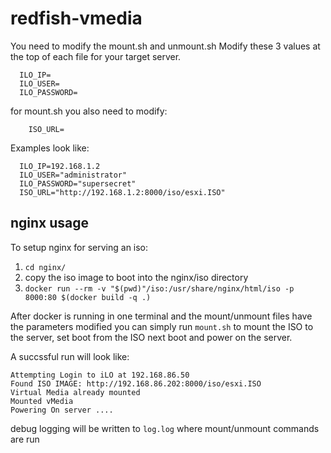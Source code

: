 # redfish-vmedia

You need to modify the mount.sh and unmount.sh
Modify these 3 values at the top of each file for your target server.
```
  ILO_IP=
  ILO_USER=
  ILO_PASSWORD=
```
for mount.sh you also need to modify:
```
    ISO_URL=
```

Examples look like:
```
  ILO_IP=192.168.1.2
  ILO_USER="administrator"
  ILO_PASSWORD="supersecret"
  ISO_URL="http://192.168.1.2:8000/iso/esxi.ISO"
```

## nginx usage
To setup nginx for serving an iso:
1. `cd nginx/`
2. copy the iso image to boot into the nginx/iso directory
3. `docker run --rm -v "$(pwd)"/iso:/usr/share/nginx/html/iso -p 8000:80 $(docker build -q .)`


After docker is running in one terminal and the mount/unmount files have the parameters modified
you can simply run `mount.sh` to mount the ISO to the server, set boot from the ISO next boot and power on the server.

A succssful run will look like:

```
Attempting Login to iLO at 192.168.86.50
Found ISO IMAGE: http://192.168.86.202:8000/iso/esxi.ISO
Virtual Media already mounted
Mounted vMedia
Powering On server ....
```

debug logging will be written to `log.log` where mount/unmount commands are run
